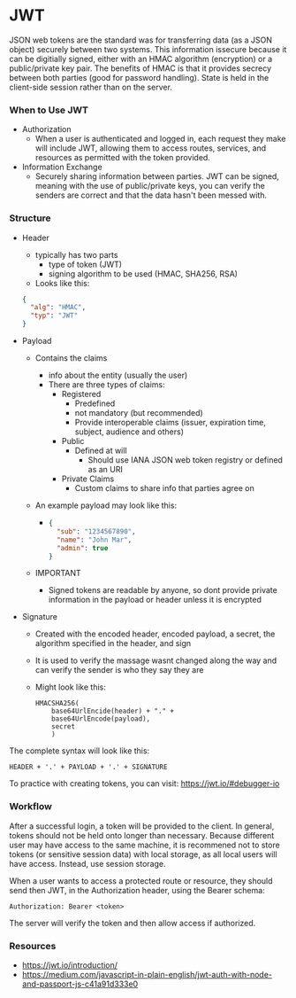 # JWT

JSON web tokens are the standard was for transferring data (as a JSON object) securely between two systems. This information issecure because it can be digitially signed, either with an HMAC algorithm (encryption) or a public/private key pair. The benefits of HMAC is that it provides secrecy between both parties (good for password handling). State is held in the client-side session rather than on the server. 

### When to Use JWT

- Authorization
  - When a user is authenticated and logged in, each request they make will include JWT, allowing them to access routes, services, and resources as permitted with the token provided. 
- Information Exchange
  - Securely sharing information between parties. JWT can be signed, meaning with the use of public/private keys, you can verify the senders are correct and that the data hasn't been messed with.

### Structure 

- Header

  - typically has two parts
    - type of token (JWT)
    - signing algorithm to be used (HMAC, SHA256, RSA)
  - Looks like this:

  ``` json
  {
  	"alg": "HMAC",
  	"typ": "JWT"
  }
  ```

- Payload

  - Contains the claims

    - info about the entity (usually the user)
    - There are three types of claims:
      - Registered
        - Predefined
        - not mandatory (but recommended)
        - Provide interoperable claims (issuer, expiration time, subject, audience and others)
      - Public
        - Defined at will
          - Should use IANA JSON web token registry or defined as an URI
      - Private Claims
        - Custom claims to share info that parties agree on

  - An example payload may look like this:

    - ```json
      {
      	"sub": "1234567890",
      	"name": "John Mar",
      	"admin": true
      }
      ```

  - IMPORTANT

    - Signed tokens are readable by anyone, so dont provide private information in the payload or header unless it is encrypted

- Signature

  - Created with the encoded header, encoded payload, a secret, the algorithm specified in the header, and sign

  - It is used to verify the massage wasnt changed along the way and can verify the sender is who they say they are

  - Might look like this: 

    ``` 
    HMACSHA256(
    	base64UrlEncide(header) + "." +
    	base64UrlEncode(payload),
    	secret
    	)
    ```

The complete syntax will look like this:

``` 
HEADER + '.' + PAYLOAD + '.' + SIGNATURE
```



To practice with creating tokens, you can visit: https://jwt.io/#debugger-io 

### Workflow

After a successful login, a token will be provided to the client. In general, tokens should not be held onto longer than necessary. Because different user may have access to the same machine, it is recommened not to store tokens (or sensitive session data) with local storage, as all local users will have access. Instead, use session storage. 

When a user wants to access a protected route or resource, they should send then JWT, in the Authorization header, using the Bearer schema:

``` 
Authorization: Bearer <token>
```

The server will verify the token and then allow access if authorized. 









### Resources

- https://jwt.io/introduction/
- https://medium.com/javascript-in-plain-english/jwt-auth-with-node-and-passport-js-c41a91d333e0